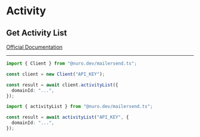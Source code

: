 # Activity

## Get Activity List

[Official Documentation](https://developers.mailersend.com/api/v1/activity.html#get-a-list-of-activities)

---

```typescript
import { Client } from "@nuro.dev/mailersend.ts";

const client = new Client("API_KEY");

const result = await client.activityList({
  domainId: "...",
});
```

```typescript
import { activityList } from "@nuro.dev/mailersend.ts";

const result = await activityList("API_KEY", {
  domainId: "...",
});
```
